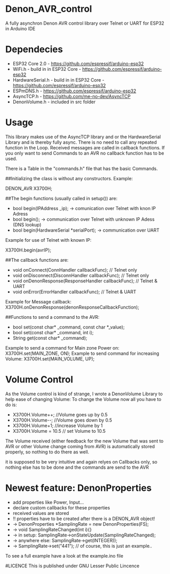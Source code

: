 # Denon_AVR_control
A fully asynchron Denon AVR control library over Telnet or UART for ESP32 in Arduino IDE

# Dependecies
- ESP32 Core 2.0    - https://github.com/espressif/arduino-esp32
- WiFi.h            - build in in ESP32 Core - https://github.com/espressif/arduino-esp32
- HardwareSerial.h  - build in in ESP32 Core - https://github.com/espressif/arduino-esp32
- ESPmDNS.h         - https://github.com/espressif/arduino-esp32
- AsyncTCP.h        - https://github.com/me-no-dev/AsyncTCP
- DenonVolume.h     - included in src folder

# Usage

This library makes use of the AsyncTCP library and or the HardwareSerial Library and is thereby fully async. 
There is no need to call any repeated function in the Loop.
Received messages are called in callback functions. If you only want to send Commands to an AVR no callback function has to be used.

There is a Table in the "commands.h" file that has the basic Commands.

##Initializing the class is without any constructors.
Example:

DENON_AVR X3700H;



##The begin functions (usually called in setup()) are:
- bool begin(IPAddress _ip); -> comunication over Telnet with knon IP Adress
- bool begin(); -> communication over Telnet with unknown IP Adess (DNS lookup)
- bool begin(HardwareSerial *serialPort); -> communication over UART

Example for use of Telnet with known IP:

X3700H.begin(avrIP);




##The callback functions are:
- void onConnect(ConnHandler callbackFunc); // Telnet only
- void onDisconnect(DisconnHandler callbackFunc); // Telnet only
- void onDenonResponse(ResponseHandler callbackFunc); // Telnet & UART
- void onError(ErrorHandler callbackFunc); // Telnet & UART

Example for Message callback:
X3700H.onDenonResponse(denonResponseCallbackFunction);




##Functions to send a command to the AVR:
- bool set(const char* _command, const char *_value);
- bool set(const char* _command, int i);
- String get(const char* _command);

Example to send a command for Main zone Power on:
X3700H.set(MAIN_ZONE, ON);
Example to send command for increasing Volume:
X3700H.set(MAIN_VOLUME, UP);


# Volume Control

As the Volume control is kind of strange, I wrote a DenonVolume Library to help ease of changing Volume:
To change the Volume now all you have to do is:
- X3700H.Volume++; //Volume goes up by 0.5
- X3700H.Volume--; //Volume goes down by 0.5
- X3700H.Volume+1; //increase Volume by 1
- X3700H.Volume = 10.5 // set Volume to 10.5

The Volume received (either feedback for the new Volume that was sent to AVR or other Volume change coming from AVR) is automatically stored properly, so nothing to do there as well.


it is supposed to be very intuitive and again relyes on Callbacks only, so nothing else has to be done and the commands are send to the AVR


# Newest feature: DenonProperties
- add properties like Power, Input...
- declare custom callbacks for these properties
- received values are stored 
- !! properties have to be created after there is a DENON_AVR object!
- -> DenonProperties *SamplingRate = new DenonProperties(FS);
- -> void SamplingRateChanged(int i){}
- -> in setup: SamplingRate->onStateUpdate(SamplingRateChanged);
- -> anywhere else: SamplingRate->get(INTEGER));
- -> SamplingRate->set("441"); // of course, this is just an example..

To see a full example have a look at the example.ino file

#LICENCE
This is published under GNU Lesser Public Lincence
